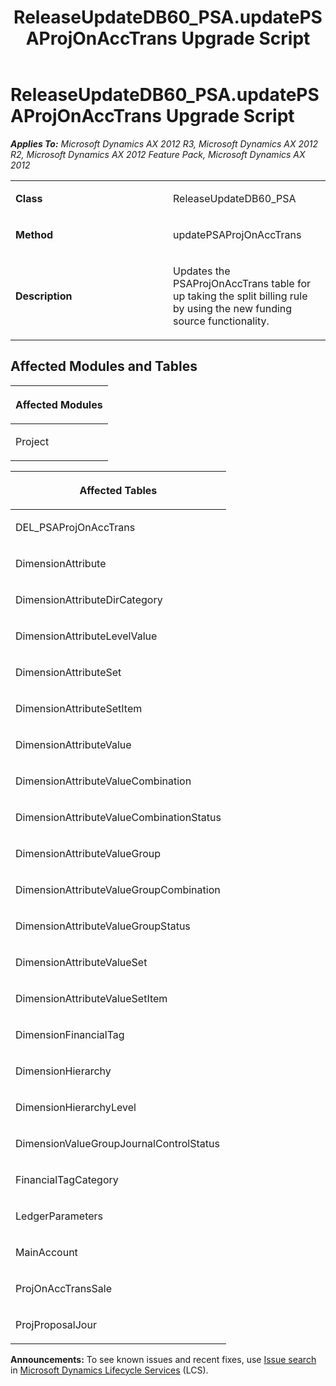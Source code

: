 ﻿---
title: ReleaseUpdateDB60_PSA.updatePSAProjOnAccTrans Upgrade Script
TOCTitle: ReleaseUpdateDB60_PSA.updatePSAProjOnAccTrans Upgrade Script
ms:assetid: c36ebe53-106f-359f-242b-287979af3220
ms:mtpsurl: https://msdn.microsoft.com/en-us/library/JJ686845(v=AX.60)
ms:contentKeyID: 49711042
ms.date: 05/18/2015
mtps_version: v=AX.60
---

# ReleaseUpdateDB60\_PSA.updatePSAProjOnAccTrans Upgrade Script 


_**Applies To:** Microsoft Dynamics AX 2012 R3, Microsoft Dynamics AX 2012 R2, Microsoft Dynamics AX 2012 Feature Pack, Microsoft Dynamics AX 2012_

<table>
<colgroup>
<col style="width: 50%" />
<col style="width: 50%" />
</colgroup>
<tbody>
<tr class="odd">
<td><p><strong>Class</strong></p></td>
<td><p>ReleaseUpdateDB60_PSA</p></td>
</tr>
<tr class="even">
<td><p><strong>Method</strong></p></td>
<td><p>updatePSAProjOnAccTrans</p></td>
</tr>
<tr class="odd">
<td><p><strong>Description</strong></p></td>
<td><p>Updates the PSAProjOnAccTrans table for up taking the split billing rule by using the new funding source functionality.</p></td>
</tr>
</tbody>
</table>


## Affected Modules and Tables

<table>
<colgroup>
<col style="width: 100%" />
</colgroup>
<thead>
<tr class="header">
<th><p>Affected Modules</p></th>
</tr>
</thead>
<tbody>
<tr class="odd">
<td><p>Project</p></td>
</tr>
</tbody>
</table>


<table>
<colgroup>
<col style="width: 100%" />
</colgroup>
<thead>
<tr class="header">
<th><p>Affected Tables</p></th>
</tr>
</thead>
<tbody>
<tr class="odd">
<td><p>DEL_PSAProjOnAccTrans</p></td>
</tr>
<tr class="even">
<td><p>DimensionAttribute</p></td>
</tr>
<tr class="odd">
<td><p>DimensionAttributeDirCategory</p></td>
</tr>
<tr class="even">
<td><p>DimensionAttributeLevelValue</p></td>
</tr>
<tr class="odd">
<td><p>DimensionAttributeSet</p></td>
</tr>
<tr class="even">
<td><p>DimensionAttributeSetItem</p></td>
</tr>
<tr class="odd">
<td><p>DimensionAttributeValue</p></td>
</tr>
<tr class="even">
<td><p>DimensionAttributeValueCombination</p></td>
</tr>
<tr class="odd">
<td><p>DimensionAttributeValueCombinationStatus</p></td>
</tr>
<tr class="even">
<td><p>DimensionAttributeValueGroup</p></td>
</tr>
<tr class="odd">
<td><p>DimensionAttributeValueGroupCombination</p></td>
</tr>
<tr class="even">
<td><p>DimensionAttributeValueGroupStatus</p></td>
</tr>
<tr class="odd">
<td><p>DimensionAttributeValueSet</p></td>
</tr>
<tr class="even">
<td><p>DimensionAttributeValueSetItem</p></td>
</tr>
<tr class="odd">
<td><p>DimensionFinancialTag</p></td>
</tr>
<tr class="even">
<td><p>DimensionHierarchy</p></td>
</tr>
<tr class="odd">
<td><p>DimensionHierarchyLevel</p></td>
</tr>
<tr class="even">
<td><p>DimensionValueGroupJournalControlStatus</p></td>
</tr>
<tr class="odd">
<td><p>FinancialTagCategory</p></td>
</tr>
<tr class="even">
<td><p>LedgerParameters</p></td>
</tr>
<tr class="odd">
<td><p>MainAccount</p></td>
</tr>
<tr class="even">
<td><p>ProjOnAccTransSale</p></td>
</tr>
<tr class="odd">
<td><p>ProjProposalJour</p></td>
</tr>
</tbody>
</table>

  
**Announcements:** To see known issues and recent fixes, use [Issue search](http://go.microsoft.com/fwlink/?linkid=389258) in [Microsoft Dynamics Lifecycle Services](http://go.microsoft.com/fwlink/?linkid=306505) (LCS).

